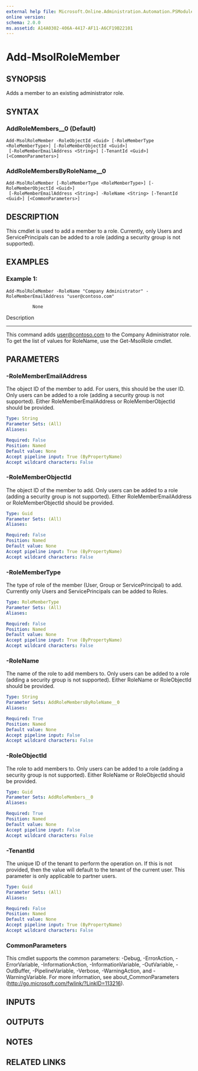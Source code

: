 ```yaml
---
external help file: Microsoft.Online.Administration.Automation.PSModule.dll-Help.xml
online version: 
schema: 2.0.0
ms.assetid: A14A0302-406A-4417-AF11-A6CF19B22101
---
```


# Add-MsolRoleMember

## SYNOPSIS
Adds a member to an existing administrator role.

## SYNTAX

### AddRoleMembers__0 (Default)
```
Add-MsolRoleMember -RoleObjectId <Guid> [-RoleMemberType <RoleMemberType>] [-RoleMemberObjectId <Guid>]
 [-RoleMemberEmailAddress <String>] [-TenantId <Guid>] [<CommonParameters>]
```

### AddRoleMembersByRoleName__0
```
Add-MsolRoleMember [-RoleMemberType <RoleMemberType>] [-RoleMemberObjectId <Guid>]
 [-RoleMemberEmailAddress <String>] -RoleName <String> [-TenantId <Guid>] [<CommonParameters>]
```

## DESCRIPTION
This cmdlet is used to add a member to a role. 
Currently, only Users and ServicePrincipals can be added to a role (adding a security group is not supported).

## EXAMPLES

### Example 1: 
```
Add-MsolRoleMember -RoleName "Company Administrator" -RoleMemberEmailAddress "user@contoso.com"

          None
```

Description

-----------

This command adds user@contoso.com to the Company Administrator role.
To get the list of values for RoleName, use the Get-MsolRole cmdlet.

## PARAMETERS

### -RoleMemberEmailAddress
The object ID of the member to add.
For users, this should be the user ID.
Only users can be added to a role (adding a security group is not supported).
Either RoleMemberEmailAddress or RoleMemberObjectId should be provided.

```yaml
Type: String
Parameter Sets: (All)
Aliases: 

Required: False
Position: Named
Default value: None
Accept pipeline input: True (ByPropertyName)
Accept wildcard characters: False
```

### -RoleMemberObjectId
The object ID of the member to add.
Only users can be added to a role (adding a security group is not supported).
Either RoleMemberEmailAddress or RoleMemberObjectId should be provided.

```yaml
Type: Guid
Parameter Sets: (All)
Aliases: 

Required: False
Position: Named
Default value: None
Accept pipeline input: True (ByPropertyName)
Accept wildcard characters: False
```

### -RoleMemberType
The type of role of the member (User, Group or ServicePrincipal) to add. 
Currently only Users and ServicePrincipals can be added to Roles.

```yaml
Type: RoleMemberType
Parameter Sets: (All)
Aliases: 

Required: False
Position: Named
Default value: None
Accept pipeline input: True (ByPropertyName)
Accept wildcard characters: False
```

### -RoleName
The name of the role to add members to.
Only users can be added to a role (adding a security group is not supported).
Either RoleName or RoleObjectId should be provided.

```yaml
Type: String
Parameter Sets: AddRoleMembersByRoleName__0
Aliases: 

Required: True
Position: Named
Default value: None
Accept pipeline input: False
Accept wildcard characters: False
```

### -RoleObjectId
The role to add members to.
Only users can be added to a role (adding a security group is not supported).
Either RoleName or RoleObjectId should be provided.

```yaml
Type: Guid
Parameter Sets: AddRoleMembers__0
Aliases: 

Required: True
Position: Named
Default value: None
Accept pipeline input: False
Accept wildcard characters: False
```

### -TenantId
The unique ID of the tenant to perform the operation on.
If this is not provided, then the value will default to the tenant of the current user.
This parameter is only applicable to partner users.

```yaml
Type: Guid
Parameter Sets: (All)
Aliases: 

Required: False
Position: Named
Default value: None
Accept pipeline input: True (ByPropertyName)
Accept wildcard characters: False
```

### CommonParameters
This cmdlet supports the common parameters: -Debug, -ErrorAction, -ErrorVariable, -InformationAction, -InformationVariable, -OutVariable, -OutBuffer, -PipelineVariable, -Verbose, -WarningAction, and -WarningVariable. For more information, see about_CommonParameters (http://go.microsoft.com/fwlink/?LinkID=113216).

## INPUTS

## OUTPUTS

## NOTES

## RELATED LINKS


